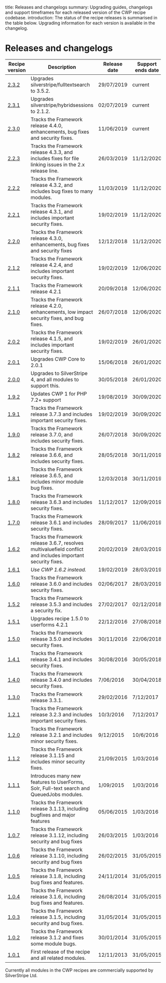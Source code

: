 title: Releases and changelogs
summary: Upgrading guides, changelogs and support timeframes for each released version of the CWP recipe codebase.
introduction: The status of the recipe releases is summarised in the table below. Upgrading information for each version is available in the changelog.

# Releases and changelogs

| Recipe version                  | Description                                                                                                  | Release date | Support ends date |
| ------------------------------- | ------------------------------------------------------------------------------------------------------------ | ------------ | ----------------- |
| [2.3.2](cwp_2.3.2)              | Upgrades silverstripe/fulltextsearch to 3.5.2.                                                               | 29/07/2019   | current           |
| [2.3.1](cwp_2.3.1)              | Upgrades silverstripe/hybridsessions to 2.1.2.                                                               | 02/07/2019   | current           |
| [2.3.0](cwp_2.3.0)              | Tracks the Framework release 4.4.0, enhancements, bug fixes and security fixes.                              | 11/06/2019   | current           |
| [2.2.3](cwp_recipe_basic_2.2.3) | Tracks the Framework release 4.3.3, and includes fixes for file linking issues in the 2.x release line.      | 26/03/2019   | 11/12/2020        |
| [2.2.2](cwp_recipe_basic_2.2.2) | Tracks the Framework release 4.3.2, and includes bug fixes to many modules.                                  | 11/03/2019   | 11/12/2020        |
| [2.2.1](cwp_recipe_basic_2.2.1) | Tracks the Framework release 4.3.1, and includes important security fixes.                                   | 19/02/2019   | 11/12/2020        |
| [2.2.0](cwp_2.2.0)              | Tracks the Framework release 4.3.0, enhancements, bug fixes and security fixes                               | 12/12/2018   | 11/12/2020        |
| [2.1.2](cwp_2.1.2)              | Tracks the Framework release 4.2.4, and includes important security fixes.                                   | 19/02/2019   | 12/06/2020        |
| [2.1.1](cwp_recipe_basic_2.1.1) | Tracks the Framework release 4.2.1                                                                           | 20/09/2018   | 12/06/2020        |
| [2.1.0](cwp_recipe_basic_2.1.0) | Tracks the Framework release 4.2.0, enhancements, low impact security fixes, and bug fixes.                  | 26/07/2018   | 12/06/2020        |
| [2.0.2](cwp_recipe_basic_2.0.2) | Tracks the Framework release 4.1.5, and includes important security fixes.                                   | 19/02/2019   | 26/01/2020        |
| [2.0.1](cwp_recipe_basic_2.0.1) | Upgrades CWP Core to 2.0.1                                                                                   | 15/06/2018   | 26/01/2020        |
| [2.0.0](cwp_recipe_basic_2.0.0) | Upgrades to SilverStripe 4, and all modules to support this.                                                 | 30/05/2018   | 26/01/2020        |
| [1.9.2](cwp_recipe_basic_1.9.2) | Updates CWP 1 for PHP 7.2+ support                                                                           | 19/08/2019   | 30/09/2020        |
| [1.9.1](cwp_recipe_basic_1.9.1) | Tracks the Framework release 3.7.3 and includes important security fixes.                                    | 19/02/2019   | 30/09/2020        |
| [1.9.0](cwp_recipe_basic_1.9.0) | Tracks the Framework release 3.7.0, and includes security fixes.                                             | 26/07/2018   | 30/09/2020        |
| [1.8.2](cwp_recipe_basic_1.8.2) | Tracks the Framework release 3.6.6, and includes security fixes.                                             | 28/05/2018   | 30/11/2019        |
| [1.8.1](cwp_recipe_basic_1.8.1) | Tracks the Framework release 3.6.5, and includes minor module bug fixes.                                     | 12/03/2018   | 30/11/2019        |
| [1.8.0](cwp_recipe_basic_1.8.0) | Tracks the Framework release 3.6.3 and includes security fixes.                                              | 11/12/2017   | 12/09/2019        |
| [1.7.0](cwp_recipe_basic_1.7.0) | Tracks the Framework release 3.6.1 and includes security fixes.                                              | 28/09/2017   | 11/06/2019        |
| [1.6.2](cwp_recipe_basic_1.6.2) | Tracks the Framework release 3.6.7, resolves multivaluefield conflict and includes important security fixes. | 20/02/2019   | 28/03/2019        |
| [1.6.1](cwp_recipe_basic_1.6.1) | _Use CWP 1.6.2 instead._                                                                                     | 19/02/2019   | 28/03/2019        |
| [1.6.0](cwp_recipe_basic_1.6.0) | Tracks the Framework release 3.6.0 and includes security fixes.                                              | 02/06/2017   | 28/03/2019        |
| [1.5.2](cwp_recipe_basic_1.5.2) | Tracks the Framework release 3.5.3 and includes a security fix.                                              | 27/02/2017   | 02/12/2018        |
| [1.5.1](cwp_recipe_basic_1.5.1) | Upgrades recipe 1.5.0 to userforms 4.2.1                                                                     | 22/12/2016   | 27/08/2018        |
| [1.5.0](cwp_recipe_basic_1.5.0) | Tracks the Framework release 3.5.0 and includes security fixes.                                              | 30/11/2016   | 22/06/2018        |
| [1.4.1](cwp_recipe_basic_1.4.1) | Tracks the Framework release 3.4.1 and includes security fixes.                                              | 30/08/2016   | 30/05/2018        |
| [1.4.0](cwp_recipe_basic_1.4.0) | Tracks the Framework release 3.4.0 and includes security fixes.                                              | 7/06/2016    | 30/04/2018        |
| [1.3.0](cwp_recipe_basic_1.3.0) | Tracks the Framework release 3.3.1.                                                                          | 29/02/2016   | 7/12/2017         |
| [1.2.1](cwp_recipe_basic_1.2.1) | Tracks the Framework release 3.2.3 and includes important security fixes.                                    | 10/3/2016    | 7/12/2017         |
| [1.2.0](cwp_recipe_basic_1.2.0) | Tracks the Framework release 3.2.1 and includes minor security fixes.                                        | 9/12/2015    | 10/6/2016         |
| [1.1.2](cwp_recipe_basic_1.1.2) | Tracks the Framework release 3.1.15 and includes minor security fixes.                                       | 21/09/2015   | 1/03/2016         |
| [1.1.1](cwp_recipe_basic_1.1.1) | Introduces many new features to UserForms, Solr, Full-text search and QueuedJobs modules.                    | 1/09/2015    | 1/03/2016         |
| [1.1.0](cwp_recipe_basic_1.1.0) | Tracks the Framework release 3.1.13, including bugfixes and major features                                   | 05/06/2015   | 1/03/2016         |
| [1.0.7](cwp_recipe_basic_1.0.7) | Tracks the Framework release 3.1.12, including security and bug fixes                                        | 26/03/2015   | 1/03/2016         |
| [1.0.6](cwp_recipe_basic_1.0.6) | Tracks the Framework release 3.1.10, including security and bug fixes                                        | 26/02/2015   | 31/05/2015        |
| [1.0.5](cwp_recipe_basic_1.0.5) | Tracks the Framework release 3.1.8, including bug fixes and features.                                        | 24/11/2014   | 31/05/2015        |
| [1.0.4](cwp_recipe_basic_1.0.4) | Tracks the Framework release 3.1.6, including bug fixes and features.                                        | 26/08/2014   | 31/05/2015        |
| [1.0.3](cwp_recipe_basic_1.0.3) | Tracks the Framework release 3.1.5, including security and bug fixes.                                        | 31/05/2014   | 31/05/2015        |
| [1.0.2](cwp_recipe_basic_1.0.2) | Tracks the Framework release 3.1.2 and fixes some module bugs.                                               | 30/01/2014   | 31/05/2015        |
| [1.0.1](cwp_recipe_basic_1.0.1) | First release of the recipe and all related modules.                                                         | 12/11/2013   | 31/05/2015        |

Currently all modules in the CWP recipes are commercially supported by SilverStripe Ltd.
